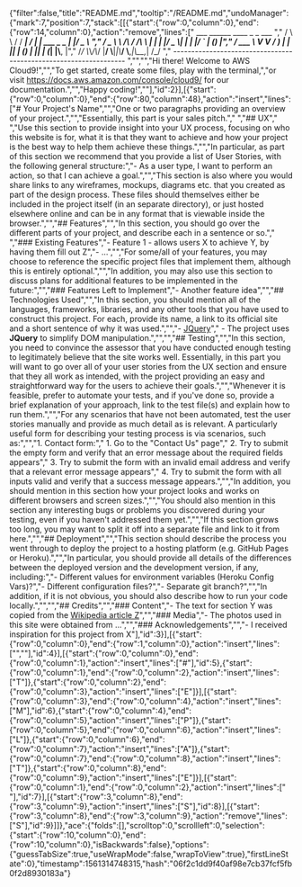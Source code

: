 {"filter":false,"title":"README.md","tooltip":"/README.md","undoManager":{"mark":7,"position":7,"stack":[[{"start":{"row":0,"column":0},"end":{"row":14,"column":0},"action":"remove","lines":["         ___        ______     ____ _                 _  ___  ","        / \\ \\      / / ___|   / ___| | ___  _   _  __| |/ _ \\ ","       / _ \\ \\ /\\ / /\\___ \\  | |   | |/ _ \\| | | |/ _` | (_) |","      / ___ \\ V  V /  ___) | | |___| | (_) | |_| | (_| |\\__, |","     /_/   \\_\\_/\\_/  |____/   \\____|_|\\___/ \\__,_|\\__,_|  /_/ "," ----------------------------------------------------------------- ","","","Hi there! Welcome to AWS Cloud9!","","To get started, create some files, play with the terminal,","or visit https://docs.aws.amazon.com/console/cloud9/ for our documentation.","","Happy coding!",""],"id":2}],[{"start":{"row":0,"column":0},"end":{"row":80,"column":48},"action":"insert","lines":["# Your Project's Name","","One or two paragraphs providing an overview of your project.","","Essentially, this part is your sales pitch."," ","## UX"," ","Use this section to provide insight into your UX process, focusing on who this website is for, what it is that they want to achieve and how your project is the best way to help them achieve these things.","","In particular, as part of this section we recommend that you provide a list of User Stories, with the following general structure:","- As a user type, I want to perform an action, so that I can achieve a goal.","","This section is also where you would share links to any wireframes, mockups, diagrams etc. that you created as part of the design process. These files should themselves either be included in the project itself (in an separate directory), or just hosted elsewhere online and can be in any format that is viewable inside the browser.","","## Features","","In this section, you should go over the different parts of your project, and describe each in a sentence or so."," ","### Existing Features","- Feature 1 - allows users X to achieve Y, by having them fill out Z","- ...","","For some/all of your features, you may choose to reference the specific project files that implement them, although this is entirely optional.","","In addition, you may also use this section to discuss plans for additional features to be implemented in the future:","","### Features Left to Implement","- Another feature idea","","## Technologies Used","","In this section, you should mention all of the languages, frameworks, libraries, and any other tools that you have used to construct this project. For each, provide its name, a link to its official site and a short sentence of why it was used.","","- [JQuery](https://jquery.com)","    - The project uses **JQuery** to simplify DOM manipulation.","","","## Testing","","In this section, you need to convince the assessor that you have conducted enough testing to legitimately believe that the site works well. Essentially, in this part you will want to go over all of your user stories from the UX section and ensure that they all work as intended, with the project providing an easy and straightforward way for the users to achieve their goals.","","Whenever it is feasible, prefer to automate your tests, and if you've done so, provide a brief explanation of your approach, link to the test file(s) and explain how to run them.","","For any scenarios that have not been automated, test the user stories manually and provide as much detail as is relevant. A particularly useful form for describing your testing process is via scenarios, such as:","","1. Contact form:","    1. Go to the \"Contact Us\" page","    2. Try to submit the empty form and verify that an error message about the required fields appears","    3. Try to submit the form with an invalid email address and verify that a relevant error message appears","    4. Try to submit the form with all inputs valid and verify that a success message appears.","","In addition, you should mention in this section how your project looks and works on different browsers and screen sizes.","","You should also mention in this section any interesting bugs or problems you discovered during your testing, even if you haven't addressed them yet.","","If this section grows too long, you may want to split it off into a separate file and link to it from here.","","## Deployment","","This section should describe the process you went through to deploy the project to a hosting platform (e.g. GitHub Pages or Heroku).","","In particular, you should provide all details of the differences between the deployed version and the development version, if any, including:","- Different values for environment variables (Heroku Config Vars)?","- Different configuration files?","- Separate git branch?","","In addition, if it is not obvious, you should also describe how to run your code locally.","","","## Credits","","### Content","- The text for section Y was copied from the [Wikipedia article Z](https://en.wikipedia.org/wiki/Z)","","### Media","- The photos used in this site were obtained from ...","","### Acknowledgements","","- I received inspiration for this project from X"],"id":3}],[{"start":{"row":0,"column":0},"end":{"row":1,"column":0},"action":"insert","lines":["",""],"id":4}],[{"start":{"row":0,"column":0},"end":{"row":0,"column":1},"action":"insert","lines":["#"],"id":5},{"start":{"row":0,"column":1},"end":{"row":0,"column":2},"action":"insert","lines":["T"]},{"start":{"row":0,"column":2},"end":{"row":0,"column":3},"action":"insert","lines":["E"]}],[{"start":{"row":0,"column":3},"end":{"row":0,"column":4},"action":"insert","lines":["M"],"id":6},{"start":{"row":0,"column":4},"end":{"row":0,"column":5},"action":"insert","lines":["P"]},{"start":{"row":0,"column":5},"end":{"row":0,"column":6},"action":"insert","lines":["L"]},{"start":{"row":0,"column":6},"end":{"row":0,"column":7},"action":"insert","lines":["A"]},{"start":{"row":0,"column":7},"end":{"row":0,"column":8},"action":"insert","lines":["T"]},{"start":{"row":0,"column":8},"end":{"row":0,"column":9},"action":"insert","lines":["E"]}],[{"start":{"row":0,"column":1},"end":{"row":0,"column":2},"action":"insert","lines":[" "],"id":7}],[{"start":{"row":3,"column":8},"end":{"row":3,"column":9},"action":"insert","lines":["S"],"id":8}],[{"start":{"row":3,"column":8},"end":{"row":3,"column":9},"action":"remove","lines":["S"],"id":9}]]},"ace":{"folds":[],"scrolltop":0,"scrollleft":0,"selection":{"start":{"row":10,"column":0},"end":{"row":10,"column":0},"isBackwards":false},"options":{"guessTabSize":true,"useWrapMode":false,"wrapToView":true},"firstLineState":0},"timestamp":1561314748315,"hash":"06f2c1dd9f40af98e7cb37fcf5fb0f2d8930183a"}